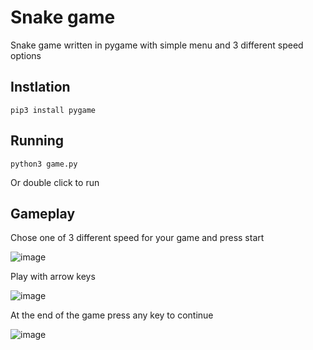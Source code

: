 # Snake game
Snake game written in pygame with simple menu and 3 different speed options

## Instlation
```
pip3 install pygame
```

## Running 
```
python3 game.py
```

Or double click to run

## Gameplay

Chose one of 3 different speed for your game and press start

![image](https://user-images.githubusercontent.com/48389134/127315064-d2b95f60-500e-40ea-8ab2-600b7d35e2fa.png)

Play with arrow keys

![image](https://user-images.githubusercontent.com/48389134/127314977-a24ef70e-6ca0-4986-b6c1-e0d8808de487.png)

At the end of the game press any key to continue

![image](https://user-images.githubusercontent.com/48389134/127315592-8f126a3a-8d60-46db-acc5-e7b0f8886f79.png)
